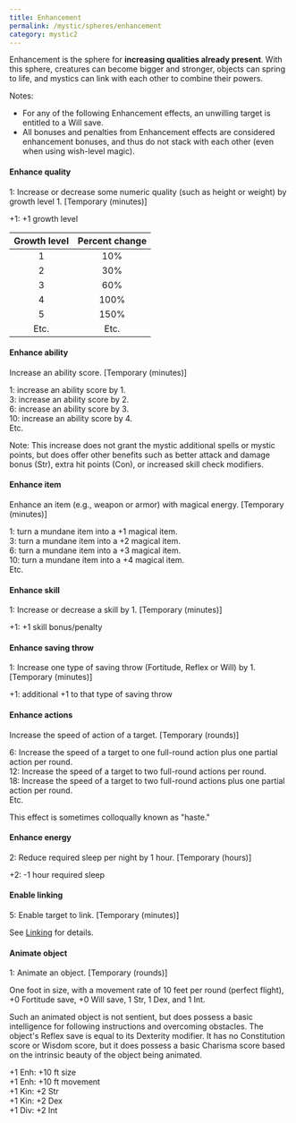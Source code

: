 ```yaml
---
title: Enhancement
permalink: /mystic/spheres/enhancement
category: mystic2
---
```

Enhancement is the sphere for **increasing qualities already present**.
With this sphere, creatures can become bigger and stronger, objects can
spring to life, and mystics can link with each other to combine their
powers.

Notes:

-   For any of the following Enhancement effects, an unwilling target is
    entitled to a Will save.
-   All bonuses and penalties from Enhancement effects are considered
    enhancement bonuses, and thus do not stack with each other (even
    when using wish-level magic).

#### Enhance quality

1: Increase or decrease some numeric quality (such as height or weight)
by growth level 1. \[Temporary (minutes)\]

+1: +1 growth level

| Growth level | Percent change |
|:------------:|:--------------:|
| 1            | 10%            |
| 2            | 30%            |
| 3            | 60%            |
| 4            | 100%           |
| 5            | 150%           |
| Etc.         | Etc.           |

#### Enhance ability

Increase an ability score. \[Temporary (minutes)\]

1: increase an ability score by 1.  
3: increase an ability score by 2.  
6: increase an ability score by 3.  
10: increase an ability score by 4.  
Etc.

Note: This increase does not grant the mystic additional spells or
mystic points, but does offer other benefits such as better attack and
damage bonus (Str), extra hit points (Con), or increased skill check
modifiers.

#### Enhance item

Enhance an item (e.g., weapon or armor) with magical energy. \[Temporary (minutes)\]

1: turn a mundane item into a +1 magical item.  
3: turn a mundane item into a +2 magical item.  
6: turn a mundane item into a +3 magical item.  
10: turn a mundane item into a +4 magical item.  
Etc.

#### Enhance skill

1: Increase or decrease a skill by 1. \[Temporary (minutes)\]

+1: +1 skill bonus/penalty

#### Enhance saving throw

1: Increase one type of saving throw (Fortitude, Reflex or Will) by 1.
\[Temporary (minutes)\]

+1: additional +1 to that type of saving throw

#### Enhance actions

Increase the speed of action of a target. \[Temporary (rounds)\]

6: Increase the speed of a target to one full-round action plus one
partial action per round.  
12: Increase the speed of a target to two full-round actions per round.  
18: Increase the speed of a target to two full-round actions plus one
partial action per round.  
Etc.

This effect is sometimes colloqually known as "haste."

#### Enhance energy

2: Reduce required sleep per night by 1 hour. \[Temporary (hours)\]

+2: -1 hour required sleep

#### Enable linking

5: Enable target to link. \[Temporary (minutes)\]

See [Linking](/mystic/techniques/linking) for details.

#### Animate object

1: Animate an object. \[Temporary (rounds)\]

One foot in size, with a movement rate of 10 feet per round (perfect
flight), +0 Fortitude save, +0 Will save, 1 Str, 1 Dex, and 1 Int.

Such an animated object is not sentient, but does possess a basic
intelligence for following instructions and overcoming obstacles. The
object's Reflex save is equal to its Dexterity modifier. It has no
Constitution score or Wisdom score, but it does possess a basic Charisma
score based on the intrinsic beauty of the object being animated.

+1 Enh: +10 ft size  
+1 Enh: +10 ft movement  
+1 Kin: +2 Str  
+1 Kin: +2 Dex  
+1 Div: +2 Int
